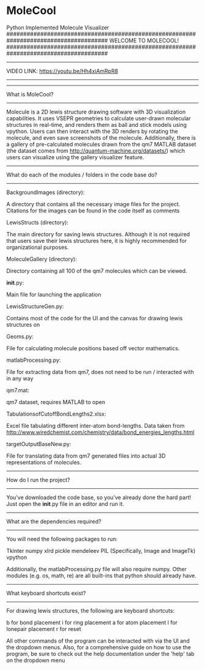 # MoleCool
Python Implemented Molecule Visualizer
######################################################################################
				WELCOME TO MOLECOOL!
######################################################################################

**************************************************************************************
VIDEO LINK: https://youtu.be/Hh4xiAmRpR8
**************************************************************************************
**************************************************************************************
What is MoleCool?
**************************************************************************************

Molecule is a 2D lewis structure drawing software with 3D visualization capabilities. It uses VSEPR geometries to calculate user-drawn molecular structures in real-time, and renders them as ball and stick models using vpython. Users can then interact with the 3D renders by rotating the molecule, and even save screenshots of the molecule. Additionally, there is a gallery of pre-calculated molecules drawn from the qm7 MATLAB dataset (the dataset comes from http://quantum-machine.org/datasets/) which users can visualize using the gallery visualizer feature. 

**************************************************************************************
What do each of the modules / folders in the code base do?
**************************************************************************************

BackgroundImages (directory):

A directory that contains all the necessary image files for the project. 	Citations for the images can be found in the code itself as comments

LewisStructs (directory):

The main directory for saving lewis structures. Although it is not required that users save their lewis structures here, it is highly recommended for organizational purposes.

MoleculeGallery (directory):

Directory containing all 100 of the qm7 molecules which can be viewed. 

__init__.py:

Main file for launching the application

LewisStructureGen.py:
	
Contains most of the code for the UI and the canvas for drawing lewis structures on

Geoms.py:
	
File for calculating molecule positions based off vector mathematics.

matlabProcessing.py:

File for extracting data from qm7, does not need to be run / interacted with in any way

qm7.mat:

qm7 dataset, requires MATLAB to open

TabulationsofCutoffBondLengths2.xlsx:

Excel file tabulating different inter-atom bond-lengths. Data taken from http://www.wiredchemist.com/chemistry/data/bond_energies_lengths.html

targetOutputBaseNew.py:

File for translating data from qm7 generated files into actual 3D representations of molecules.

**************************************************************************************
How do I run the project?
**************************************************************************************

You've downloaded the code base, so you've already done the hard part! Just open the 
__init__.py file in an editor and run it. 

**************************************************************************************
What are the dependencies required?
**************************************************************************************

You will need the following packages to run:

Tkinter
numpy
xlrd
pickle
mendeleev
PIL (Specifically, Image and ImageTk)
vpython

Additionally, the matlabProcessing.py file will also require numpy. Other modules (e.g. os, math, re) are all built-ins that python should already have.

**************************************************************************************
What keyboard shortcuts exist?
**************************************************************************************

For drawing lewis structures, the following are keyboard shortcuts:

b for bond placement
i for ring placement
a for atom placement
l for lonepair placement
r for reset

All other commands of the program can be interacted with via the UI and the dropdown 
menus. Also, for a comprehensive guide on how to use the program, be sure to check out the help documentation under the 'help' tab on the dropdown menu



 

   



